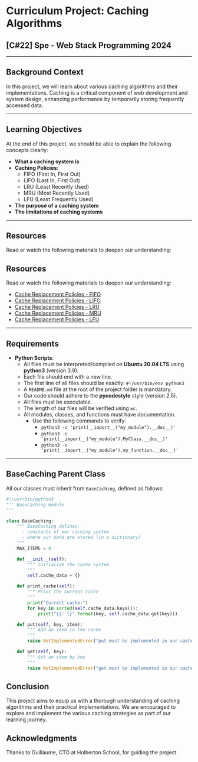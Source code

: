 # Curriculum Project: Caching Algorithms

## [C#22] Spe - Web Stack Programming 2024

---

## Background Context

In this project, we will learn about various caching algorithms and their implementations. Caching is a critical component of web development and system design, enhancing performance by temporarily storing frequently accessed data.

---

## Learning Objectives

At the end of this project, we should be able to explain the following concepts clearly:

- **What a caching system is**
- **Caching Policies:**
  - FIFO (First In, First Out)
  - LIFO (Last In, First Out)
  - LRU (Least Recently Used)
  - MRU (Most Recently Used)
  - LFU (Least Frequently Used)
- **The purpose of a caching system**
- **The limitations of caching systems**

---

## Resources

Read or watch the following materials to deepen our understanding:

## Resources

Read or watch the following materials to deepen our understanding:

- <a href="https://en.wikipedia.org/wiki/Cache_replacement_policies#First_In_First_Out_%28FIFO%29" target="_blank">Cache Replacement Policies - FIFO</a><br>
- <a href="https://en.wikipedia.org/wiki/Cache_replacement_policies#Last_In_First_Out_%28LIFO%29" target="_blank">Cache Replacement Policies - LIFO</a><br>
- <a href="https://en.wikipedia.org/wiki/Cache_replacement_policies#Least_Recently_Used_%28LRU%29" target="_blank">Cache Replacement Policies - LRU</a><br>
- <a href="https://en.wikipedia.org/wiki/Cache_replacement_policies#Most_Recently_Used_%28MRU%29" target="_blank">Cache Replacement Policies - MRU</a><br>
- <a href="https://en.wikipedia.org/wiki/Cache_replacement_policies#Least-Frequently_Used_%28LFU%29" target="_blank">Cache Replacement Policies - LFU</a>




---

## Requirements

- **Python Scripts**:
  - All files must be interpreted/compiled on **Ubuntu 20.04 LTS** using **python3** (version 3.9).
  - Each file should end with a new line.
  - The first line of all files should be exactly: `#!/usr/bin/env python3`
  - A `README.md` file at the root of the project folder is mandatory.
  - Our code should adhere to the **pycodestyle** style (version 2.5).
  - All files must be executable.
  - The length of our files will be verified using `wc`.
  - All modules, classes, and functions must have documentation.
    - Use the following commands to verify:
      - `python3 -c 'print(__import__("my_module").__doc__)'`
      - `python3 -c 'print(__import__("my_module").MyClass.__doc__)'`
      - `python3 -c 'print(__import__("my_module").my_function.__doc__)'`

---

## BaseCaching Parent Class

All our classes must inherit from `BaseCaching`, defined as follows:

```python
#!/usr/bin/python3
""" BaseCaching module
"""

class BaseCaching:
    """ BaseCaching defines:
      - constants of our caching system
      - where our data are stored (in a dictionary)
    """
    MAX_ITEMS = 4

    def __init__(self):
        """ Initialize the cache system
        """
        self.cache_data = {}

    def print_cache(self):
        """ Print the current cache
        """
        print("Current cache:")
        for key in sorted(self.cache_data.keys()):
            print("{}: {}".format(key, self.cache_data.get(key)))

    def put(self, key, item):
        """ Add an item in the cache
        """
        raise NotImplementedError("put must be implemented in our cache class")

    def get(self, key):
        """ Get an item by key
        """
        raise NotImplementedError("get must be implemented in our cache class")
```

## Conclusion

This project aims to equip us with a thorough understanding of caching algorithms and their practical implementations. We are encouraged to explore and implement the various caching strategies as part of our learning journey.

## Acknowledgments

Thanks to Guillaume, CTO at Holberton School, for guiding the project.

